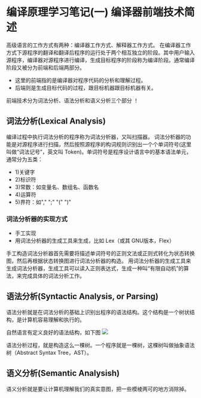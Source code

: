 # 编译原理学习笔记(一) 编译器前端技术简述

高级语言的工作方式有两种：编译器工作方式、解释器工作方式。
在编译器工作方式下源程序的翻译和翻译后程序的运行处于两个相互独立的阶段。其中用户输入源程序，编译器对源程序进行编译，生成目标程序的阶段称为编译阶段。通常编译阶段又被分为前端和后端两部分。
- 这里的前端指的是编译器对程序代码的分析和理解过程。
- 后端则是生成目标代码的过程，跟目标机器跟目标机器有关。

前端技术分为词法分析、语法分析和语义分析三个部分
！[](http://pxatmwm2k.bkt.clouddn.com/fonts_06b80f8484f4d88c6510213eb27f2093.jpg)

## 词法分析(Lexical Analysis)
编译过程中执行词法分析的程序称为词法分析器，又叫扫描器。
词法分析器的功能是对源程序进行扫描，然后按照源程序的构词规则识别出一个个单词符号(这里叫做“词法记号”，英文叫 Token)。单词符号是程序设计语言中的基本语法单元，通常分为五类：
- 1)关键字
- 2)标识符
- 3)常数：如变量名、数组名、函数名
- 4)运算符
- 5)界符：如"," ";" "(" ")"

### 词法分析器的实现方式
- 手工实现
- 用词法分析器的生成工具来生成，比如 Lex（或其 GNU版本，Flex）

手工构造词法分析器首先需要将描述单词符号的正则文法或正则式转化为状态转换图，然后再根据状态转换图进行词法分析器的构造。
用词法分析器的生成工具来生成词法分析器，生成工具可以读入正则表达式，生成一种叫“有限自动机”的算法，来完成具体的词法分析工作。

## 语法分析(Syntactic Analysis, or Parsing)
语法分析就是在词法分析的基础上识别出程序的语法结构。这个结构是一个树状结构，是计算机容易理解和执行的。

自然语言有定义良好的语法结构，如下图
![](http://pxatmwm2k.bkt.clouddn.com/9380037e2d2c2c2a8ff50f1367ff37fbAST.jpg)

语法分析过程，就是构造这么一棵树。一个程序就是一棵树，这棵树叫做抽象语法树（Abstract Syntax Tree，AST）。


## 语义分析(Semantic Analysish)
语义分析就是要让计算机理解我们的真实意图，把一些模棱两可的地方消除掉。
